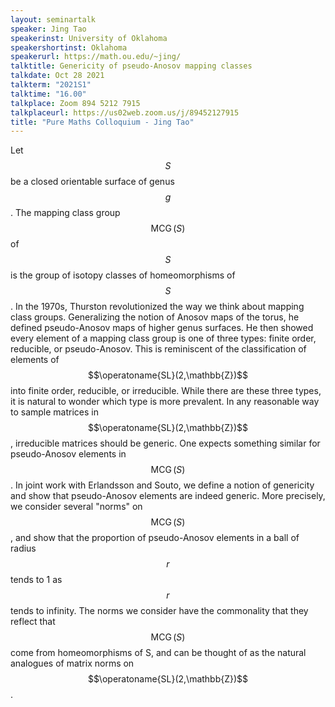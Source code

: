 ```yaml
---
layout: seminartalk
speaker: Jing Tao  
speakerinst: University of Oklahoma
speakershortinst: Oklahoma
speakerurl: https://math.ou.edu/~jing/
talktitle: Genericity of pseudo-Anosov mapping classes
talkdate: Oct 28 2021
talkterm: "2021S1"
talktime: "16.00"
talkplace: Zoom 894 5212 7915
talkplaceurl: https://us02web.zoom.us/j/89452127915
title: "Pure Maths Colloquium - Jing Tao"
---
```


Let $$S$$ be a closed orientable surface of genus $$g$$. The mapping class group $$\operatorname{MCG}(S)$$ of $$S$$ is the group of isotopy classes of homeomorphisms of $$S$$. In the 1970s, Thurston revolutionized the way we think about mapping class groups. Generalizing the notion of Anosov maps of the torus, he defined pseudo-Anosov maps of higher genus surfaces. He then showed every element of a mapping class group is one of three types: finite order, reducible, or pseudo-Anosov. This is reminiscent of the classification of elements of $$\operatoname{SL}(2,\mathbb{Z})$$ into finite order, reducible, or irreducible. While there are these three types, it is natural to wonder which type is more prevalent. In any reasonable way to sample matrices in $$\operatoname{SL}(2,\mathbb{Z})$$, irreducible matrices should be generic. One expects something similar for pseudo-Anosov elements in $$\operatorname{MCG}(S)$$. In joint work with Erlandsson and Souto, we define a notion of genericity and show that pseudo-Anosov elements are indeed generic. More precisely, we consider several "norms" on $$\operatorname{MCG}(S)$$, and show that the proportion of pseudo-Anosov elements in a ball of radius $$r$$ tends to 1 as $$r$$ tends to infinity. The norms we consider have the commonality that they reflect that $$\operatorname{MCG}(S)$$ come from homeomorphisms of S, and can be thought of as the natural analogues of matrix norms on $$\operatoname{SL}(2,\mathbb{Z})$$.